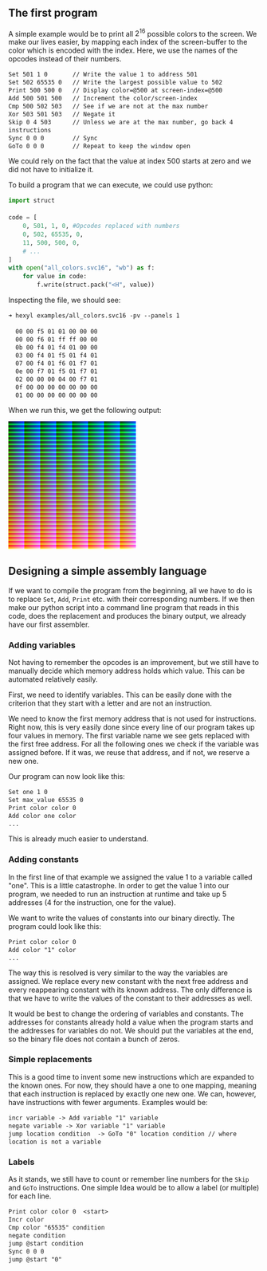 ## The first program

A simple example would be to print all $2^{16}$ possible colors to the screen.
We make our lives easier, by mapping each index of the screen-buffer to the
color which is encoded with the index. Here, we use the names of the opcodes
instead of their numbers.

```
Set 501 1 0       // Write the value 1 to address 501
Set 502 65535 0   // Write the largest possible value to 502
Print 500 500 0   // Display color=@500 at screen-index=@500
Add 500 501 500   // Increment the color/screen-index
Cmp 500 502 503   // See if we are not at the max number
Xor 503 501 503   // Negate it
Skip 0 4 503      // Unless we are at the max number, go back 4 instructions
Sync 0 0 0        // Sync 
GoTo 0 0 0        // Repeat to keep the window open
```

We could rely on the fact that the value at index 500 starts at zero and we did
not have to initialize it.

To build a program that we can execute, we could use python:

```python
import struct

code = [
    0, 501, 1, 0, #Opcodes replaced with numbers
    0, 502, 65535, 0,
    11, 500, 500, 0,
    # ...
]
with open("all_colors.svc16", "wb") as f:
    for value in code:
        f.write(struct.pack("<H", value))

```

Inspecting the file, we should see:

```ansi
➜ hexyl examples/all_colors.svc16 -pv --panels 1

  00 00 f5 01 01 00 00 00
  00 00 f6 01 ff ff 00 00
  0b 00 f4 01 f4 01 00 00
  03 00 f4 01 f5 01 f4 01
  07 00 f4 01 f6 01 f7 01
  0e 00 f7 01 f5 01 f7 01
  02 00 00 00 04 00 f7 01
  0f 00 00 00 00 00 00 00
  01 00 00 00 00 00 00 00
```

When we run this, we get the following output:

![All colors](specification/colors_scaled.png)

## Designing a simple assembly language

If we want to compile the program from the beginning, all we have to do is to
replace `Set`, `Add`, `Print` etc. with their corresponding numbers. If we then
make our python script into a command line program that reads in this code, does
the replacement and produces the binary output, we already have our first
assembler.

### Adding variables

Not having to remember the opcodes is an improvement, but we still have to
manually decide which memory address holds which value. This can be automated
relatively easily.

First, we need to identify variables. This can be easily done with the criterion
that they start with a letter and are not an instruction.

We need to know the first memory address that is not used for instructions.
Right now, this is very easily done since every line of our program takes up
four values in memory. The first variable name we see gets replaced with the
first free address. For all the following ones we check if the variable was
assigned before. If it was, we reuse that address, and if not, we reserve a new
one.

Our program can now look like this:

```
Set one 1 0       
Set max_value 65535 0   
Print color color 0   
Add color one color   
...

```

This is already much easier to understand.

### Adding constants

In the first line of that example we assigned the value 1 to a variable called
"one". This is a little catastrophe. In order to get the value 1 into our
program, we needed to run an instruction at runtime and take up 5 addresses (4
for the instruction, one for the value).

We want to write the values of constants into our binary directly. The program
could look like this:

```
Print color color 0   
Add color "1" color   
...

```

The way this is resolved is very similar to the way the variables are assigned.
We replace every new constant with the next free address and every reappearing
constant with its known address. The only difference is that we have to write
the values of the constant to their addresses as well.

It would be best to change the ordering of variables and constants. The
addresses for constants already hold a value when the program starts and the
addresses for variables do not. We should put the variables at the end, so the
binary file does not contain a bunch of zeros.

### Simple replacements

This is a good time to invent some new instructions which are expanded to the
known ones. For now, they should have a one to one mapping, meaning that each
instruction is replaced by exactly one new one. We can, however, have
instructions with fewer arguments. Examples would be:

```
incr variable -> Add variable "1" variable
negate variable -> Xor variable "1" variable
jump location condition  -> GoTo "0" location condition // where location is not a variable

```

### Labels

As it stands, we still have to count or remember line numbers for the `Skip` and
`GoTo` instructions. One simple Idea would be to allow a label (or multiple) for
each line.

```
Print color color 0  <start>
Incr color    
Cmp color "65535" condition   
negate condition
jump @start condition   
Sync 0 0 0        
jump @start "0"       
```
